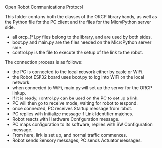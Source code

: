 Open Robot Communications Protocol

This folder contains both the classes of the ORCP library handy, 
as well as the Python file for the PC client and the files for the 
MicroPython server side. 

- all orcp_[*].py files belong to the library, and are used by both sides.
- boot.py and main.py are the files needed on the MicroPython server side.
- control.py is the file to execute the setup of the link to the robot.

The connection process is as follows:

- the PC is connected to the local network either by cable or WiFi.
- the Robot ESP32 board uses boot.py to log into WiFi on the local network.
- when connected to WiFi, main.py will set up the server for the ORCP linkup.
- if it is ready, control.py can be used on the PC to set up a link.
- PC will then go to receive mode, waiting for robot to respond.
- once connected, PC receives Startup message from robot.
- PC replies with Initialize message if Link Identifier matches.
- Robot reacts with Hardware Configuration message.
- PC maps configuration to its software, replies with SW Configuration message.
- From here, link is set up, and normal traffic commences.
- Robot sends Sensory messages, PC sends Actuator messages.


